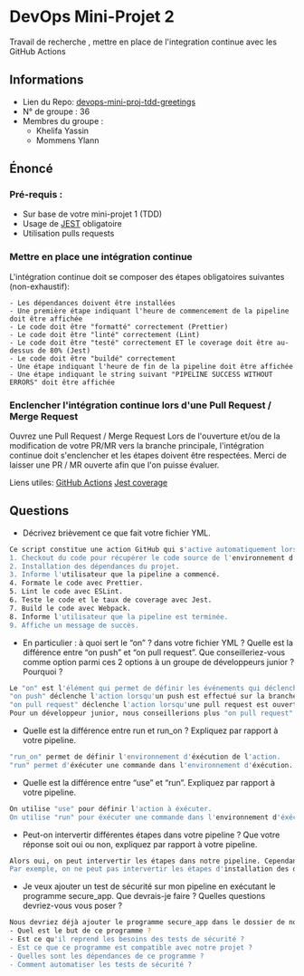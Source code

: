 # DevOps Mini-Projet 2
Travail de recherche , mettre en place de l'integration continue avec les GitHub Actions

## Informations
- Lien du Repo: [devops-mini-proj-tdd-greetings](https://github.com/ylann-mommens-vinci/devops-mini-proj-tdd-greetings)
- N° de groupe : 36
- Membres du groupe :
  -  Khelifa Yassin
  -  Mommens Ylann

## Énoncé

### Pré-requis :

- Sur base de votre mini-projet 1 (TDD)
- Usage de [JEST](https://jestjs.io/docs/getting-started) obligatoire
- Utilisation pulls requests

### Mettre en place une intégration continue

L'intégration continue doit se composer des étapes obligatoires suivantes (non-exhaustif):

    - Les dépendances doivent être installées
    - Une première étape indiquant l'heure de commencement de la pipeline doit être affichée
    - Le code doit être "formatté" correctement (Prettier)
    - Le code doit être "linté" correctement (Lint)
    - Le code doit être "testé" correctement ET le coverage doit être au-dessus de 80% (Jest)
    - Le code doit être "buildé" correctement
    - Une étape indiquant l'heure de fin de la pipeline doit être affichée
    - Une étape indiquant le string suivant "PIPELINE SUCCESS WITHOUT ERRORS" doit être affichée

### Enclencher l'intégration continue lors d'une Pull Request / Merge Request

Ouvrez une Pull Request / Merge Request
Lors de l'ouverture et/ou de la modification de votre PR/MR vers la branche principale, l'intégration continue doit s'enclencher et les étapes doivent être respectées.
Merci de laisser une PR / MR ouverte afin que l'on puisse évaluer.

Liens utiles:
[GitHub Actions](https://docs.github.com/fr/actions)
[Jest coverage](https://www.valentinog.com/blog/jest-coverage/)

## Questions

- Décrivez brièvement ce que fait votre fichier YML.

```bash
Ce script constitue une action GitHub qui s'active automatiquement lorsqu'une nouvelle pull request est ouverte ou modifiée. Voici les étapes qu'il entreprend :
1. Checkout du code pour récupérer le code source de l'environnement d'éxécution (pour que le code de la pull request soit disponible soit disponible dans les étpes suivantes).
2. Installation des dépendances du projet.
3. Informe l'utilisateur que la pipeline a commencé.
4. Formate le code avec Prettier.
5. Lint le code avec ESLint.
6. Teste le code et le taux de coverage avec Jest.
7. Build le code avec Webpack.
8. Informe l'utilisateur que la pipeline est terminée.
9. Affiche un message de succès.
```

- En particulier : à quoi sert le “on” ? dans votre fichier YML ? Quelle est la différence entre “on push” et “on pull request”. Que conseilleriez-vous comme option parmi ces 2 options à un groupe de développeurs junior ? Pourquoi ?

```bash
Le "on" est l'élément qui permet de définir les événements qui déclencheront l'action.
"on push" déclenche l'action lorsqu'un push est effectué sur la branche principale.
"on pull request" déclenche l'action lorsqu'une pull request est ouverte ou éditée.
Pour un développeur junior, nous conseillerions plus "on pull request" car cela permet de tester le code avant de le merger sur la branche principale. Cele leurs permettra de corriger les erreurs avant de merger le code.
```

- Quelle est la différence entre run et run_on ? Expliquez par rapport à votre pipeline.

```bash
"run_on" permet de définir l'environnement d'éxécution de l'action.
"run" permet d'éxécuter une commande dans l'environnement d'éxécution.
```

- Quelle est la différence entre “use” et “run”. Expliquez par rapport à votre pipeline.

```bash
On utilise "use" pour définir l'action à éxécuter.
On utilise "run" pour éxécuter une commande dans l'environnement d'éxécution.
```

- Peut-on intervertir différentes étapes dans votre pipeline ? Que votre réponse soit oui ou non, expliquez par rapport à votre pipeline.

```bash
Alors oui, on peut intervertir les étapes dans notre pipeline. Cependant, il faut faire attention à l'ordre dans lequel on les intervertit. 
Par exemple, on ne peut pas intervertir les étapes d'installation des dépendances et de build car le build a besoin des dépendances pour fonctionner.
```

- Je veux ajouter un test de sécurité sur mon pipeline en exécutant le programme secure_app. Que devrais-je faire ? Quelles questions devriez-vous vous poser ?

```bash
Nous devriez déjà ajouter le programme secure_app dans le dossier de notre projet. Et Devrions nous poser les questions suivantes:
- Quel est le but de ce programme ?
- Est ce qu'il reprend les besoins des tests de sécurité ?
- Est ce que ce programme est compatible avec notre projet ?
- Quelles sont les dépendances de ce programme ?
- Comment automatiser les tests de sécurité ?
```
